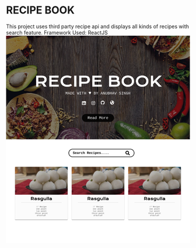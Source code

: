 # RECIPE BOOK

This project uses third party recipe api and displays all kinds of recipes with search feature.
Framework Used: ReactJS
![Image description](recipe-book.png)
